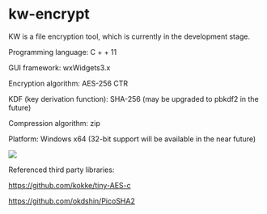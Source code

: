 # kw-encrypt

KW is a file encryption tool, which is currently in the development stage.

Programming language: C + + 11

GUI framework: wxWidgets3.x

Encryption algorithm: AES-256 CTR

KDF (key derivation function): SHA-256 (may be upgraded to pbkdf2 in the future)

Compression algorithm: zip

Platform: Windows x64 (32-bit support will be available in the near future)







![](https://github.com/Kwansy98/kw-encrypt/blob/master/kwe.PNG)



Referenced third party libraries:

https://github.com/kokke/tiny-AES-c

https://github.com/okdshin/PicoSHA2
